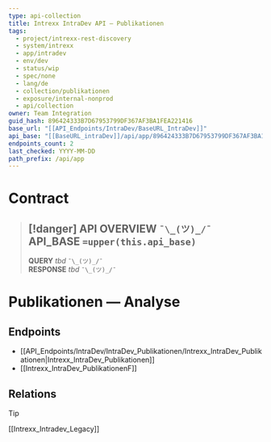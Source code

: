 ```yaml
---
type: api-collection
title: Intrexx IntraDev API — Publikationen
tags:
  - project/intrexx-rest-discovery
  - system/intrexx
  - app/intradev
  - env/dev
  - status/wip
  - spec/none
  - lang/de
  - collection/publikationen
  - exposure/internal-nonprod
  - api/collection
owner: Team Integration
guid_hash: 896424333B7D67953799DF367AF3BA1FEA221416
base_url: "[[API_Endpoints/IntraDev/BaseURL_IntraDev]]"
api_base: "[[BaseURL_intraDev]]/api/app/896424333B7D67953799DF367AF3BA1FEA221416"
endpoints_count: 2
last_checked: YYYY-MM-DD
path_prefix: /api/app
---
```




#  Contract

> [!danger] API OVERVIEW `¯\_(ツ)_/¯`
> **API_BASE** `=upper(this.api_base)`
> ---
> **QUERY** _tbd_ `¯\_(ツ)_/¯`  
> **RESPONSE** _tbd_ `¯\_(ツ)_/¯`

# Publikationen — Analyse

## Endpoints
- [[API_Endpoints/IntraDev/IntraDev_Publikationen/Intrexx_IntraDev_Publikationen|Intrexx_IntraDev_Publikationen]]
- [[Intrexx_IntraDev_PublikationenF]]



## Relations
> [!tip]
> [[Intrexx_Intradev_Legacy]]
